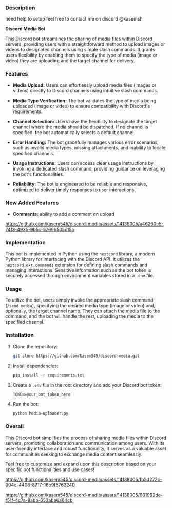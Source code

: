 ### Description

need help to setup feel free to contact me on discord @kasemsh

**Discord Media Bot**

This Discord bot streamlines the sharing of media files within Discord servers, providing users with a straightforward method to upload images or videos to designated channels using simple slash commands. It grants users flexibility by enabling them to specify the type of media (image or video) they are uploading and the target channel for delivery.

### Features

- **Media Upload:** Users can effortlessly upload media files (images or videos) directly to Discord channels using intuitive slash commands.
  
- **Media Type Verification:** The bot validates the type of media being uploaded (image or video) to ensure compatibility with Discord's requirements.
  
- **Channel Selection:** Users have the flexibility to designate the target channel where the media should be dispatched. If no channel is specified, the bot automatically selects a default channel.
  
- **Error Handling:** The bot gracefully manages various error scenarios, such as invalid media types, missing attachments, and inability to locate specified channels.
  
- **Usage Instructions:** Users can access clear usage instructions by invoking a dedicated slash command, providing guidance on leveraging the bot's functionalities.
  
- **Reliability:** The bot is engineered to be reliable and responsive, optimized to deliver timely responses to user interactions.


### New Added Features

- **Comments:** ability to add a comment on upload

https://github.com/kasem545/discord-media/assets/14138005/a46260e5-74f3-4935-9b5c-5769b505c15b


### Implementation

This bot is implemented in Python using the `nextcord` library, a modern Python library for interfacing with the Discord API. It utilizes the `nextcord.ext.commands` extension for defining slash commands and managing interactions. Sensitive information such as the bot token is securely accessed through environment variables stored in a `.env` file.

### Usage

To utilize the bot, users simply invoke the appropriate slash command (`/send_media`), specifying the desired media type (image or video) and, optionally, the target channel name. They can attach the media file to the command, and the bot will handle the rest, uploading the media to the specified channel.

### Installation

1. Clone the repository:
   ```bash
   git clone https://github.com/kasem545/discord-media.git
   ```

2. Install dependencies:
   ```bash
   pip install -r requirements.txt
   ```

3. Create a `.env` file in the root directory and add your Discord bot token:
   ```
   TOKEN=your_bot_token_here
   ```

4. Run the bot:
   ```bash
   python Media-uploader.py
   ```

### Overall

This Discord bot simplifies the process of sharing media files within Discord servers, promoting collaboration and communication among users. With its user-friendly interface and robust functionality, it serves as a valuable asset for communities seeking to exchange media content seamlessly.

Feel free to customize and expand upon this description based on your specific bot functionalities and use cases!


https://github.com/kasem545/discord-media/assets/14138005/fb5d272c-004e-4408-8717-16b9f5763240


https://github.com/kasem545/discord-media/assets/14138005/631992de-f51f-4c7a-8aba-653aba6a64cb

